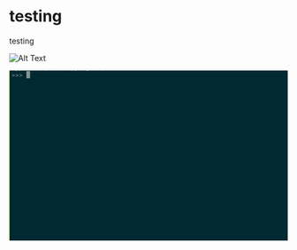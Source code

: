 # testing
testing

![Alt Text](https://media.giphy.com/media/vFKqnCdLPNOKc/giphy.gif)

![Alt Text](https://github.com/llalbertll/testing/blob/main/checking2.gif)
